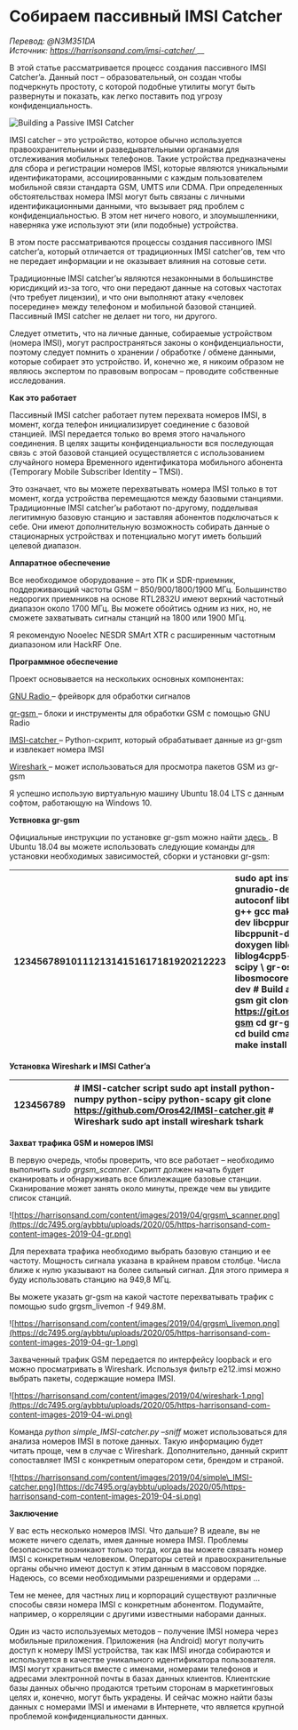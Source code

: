 # Собираем пассивный IMSI Catcher

_Перевод: @N3M351DA  
Источник:_ [_https://harrisonsand.com/imsi-catcher/_ ](https://harrisonsand.com/imsi-catcher/)\_\_

В этой статье рассматривается процесс создания пассивного IMSI Catcher’a. Данный пост – образовательный, он создан чтобы подчеркнуть простоту, с которой подобные утилиты могут быть развернуты и показать, как легко поставить под угрозу конфиденциальность.

![Building a Passive IMSI Catcher](https://dc7495.org/aybbtu/uploads/2020/05/building-a-passive-imsi-catcher.png)

IMSI catcher – это устройство, которое обычно используется правоохранительными и разведывательными органами для отслеживания мобильных телефонов. Такие устройства предназначены для сбора и регистрации номеров IMSI, которые являются уникальными идентификаторами, ассоциированными с каждым пользователем мобильной связи стандарта GSM, UMTS или CDMA. При определенных обстоятельствах номера IMSI могут быть связаны с личными идентификационными данными, что вызывает ряд проблем с конфиденциальностью. В этом нет ничего нового, и злоумышленники, наверняка уже используют эти \(или подобные\) устройства.

В этом посте рассматриваются процессы создания пассивного IMSI catcher’a, который отличается от традиционных IMSI catcher’ов, тем что не передает информации и не оказывает влияния на сотовые сети.

Традиционные IMSI catcher’ы являются незаконными в большинстве юрисдикций из-за того, что они передают данные на сотовых частотах \(что требует лицензии\), и что они выполняют атаку «человек посередине» между телефоном и мобильной базовой станцией. Пассивный IMSI catcher не делает ни того, ни другого.

Следует отметить, что на личные данные, собираемые устройством \(номера IMSI\), могут распространяться законы о конфиденциальности, поэтому следует помнить о хранении / обработке / обмене данными, которые собирает это устройство. И, конечно же, я никоим образом не являюсь экспертом по правовым вопросам – проводите собственные исследования.

**Как это работает**

Пассивный IMSI catcher работает путем перехвата номеров IMSI, в момент, когда телефон инициализирует соединение с базовой станцией. IMSI передается только во время этого начального соединения. В целях защиты конфиденциальности вся последующая связь с этой базовой станцией осуществляется с использованием случайного номера Временного идентификатора мобильного абонента \(Temporary Mobile Subscriber Identity – TMSI\).

Это означает, что вы можете перехватывать номера IMSI только в тот момент, когда устройства перемещаются между базовыми станциями. Традиционные IMSI catcher’ы работают по-другому, подделывая легитимную базовую станцию и заставляя абонентов подключаться к себе. Они имеют дополнительную возможность собирать данные о стационарных устройствах и потенциально могут иметь больший целевой диапазон.

**Аппаратное обеспечение**

Все необходимое оборудование – это ПК и SDR-приемник, поддерживающий частоты GSM – 850/900/1800/1900 МГц. Большинство недорогих приемников на основе RTL2832U имеют верхний частотный диапазон около 1700 МГц. Вы можете обойтись одним из них, но, не сможете захватывать сигналы станций на 1800 или 1900 МГц.

Я рекомендую Nooelec NESDR SMArt XTR с расширенным частотным диапазоном или HackRF One.

**Программное обеспечение**

Проект основывается на нескольких основных компонентах:

[GNU Radio ](https://www.gnuradio.org/) – фрейворк для обработки сигналов

[gr-gsm ](https://github.com/ptrkrysik/gr-gsm) – блоки и инструменты для обработки GSM с помощью GNU Radio

[IMSI-catcher ](https://github.com/Oros42/IMSI-catcher) – Python-скрипт, который обрабатывает данные из gr-gsm и извлекает номера IMSI

[Wireshark ](https://www.wireshark.org/) – может использоваться для просмотра пакетов GSM из gr-gsm

Я успешно использую виртуальную машину Ubuntu 18.04 LTS с данным софтом, работающую на Windows 10.

**Уствновка gr-gsm**

Официальные инструкции по установке gr-gsm можно найти [здесь ](https://osmocom.org/projects/gr-gsm/wiki/Installation). В Ubuntu 18.04 вы можете использовать следующие команды для установки необходимых зависимостей, сборки и установки gr-gsm:

| 1234567891011121314151617181920212223 | sudo apt install gnuradio gnuradio-dev git cmake autoconf libtool pkg-config g++ gcc make libc6 \ libc6-dev libcppunit-1.14-0 libcppunit-dev swig doxygen liblog4cpp5v5 liblog4cpp5-dev python-scipy \ gr-osmosdr libosmocore libosmocore-dev \# Build and install gr-gsm git clone https://git.osmocom.org/gr-gsm cd gr-gsm mkdir build cd build cmake .. make sudo make install sudo ldconfig |
| :--- | :--- |


**Установка Wireshark и IMSI Cather’a**

| 123456789 | \# IMSI-catcher script sudo apt install python-numpy python-scipy python-scapy git clone https://github.com/Oros42/IMSI-catcher.git \# Wireshark sudo apt install wireshark tshark |
| :--- | :--- |


**Захват трафика GSM и номеров IMSI**

В первую очередь, чтобы проверить, что все работает – необходимо выполнить _sudo grgsm\_scanner_. Скрипт должен начать будет сканировать и обнаруживать все близлежащие базовые станции. Сканирование может занять около минуты, прежде чем вы увидите список станций.

![https://harrisonsand.com/content/images/2019/04/grgsm\_scanner.png](https://dc7495.org/aybbtu/uploads/2020/05/https-harrisonsand-com-content-images-2019-04-gr.png)

Для перехвата трафика необходимо выбрать базовую станцию и ее частоту. Мощность сигнала указана в крайнем правом столбце. Числа ближе к нулю указывают на более сильный сигнал. Для этого примера я буду использовать станцию на 949,8 МГц.

Вы можете указать gr-gsm на какой частоте перехватывать трафик с помощью sudo grgsm\_livemon -f 949.8M.

![https://harrisonsand.com/content/images/2019/04/grgsm\_livemon.png](https://dc7495.org/aybbtu/uploads/2020/05/https-harrisonsand-com-content-images-2019-04-gr-1.png)

Захваченный трафик GSM передается по интерфейсу loopback и его можно просматривать в Wireshark. Используя фильтр e212.imsi можно выбрать пакеты, содержащие номера IMSI.

![https://harrisonsand.com/content/images/2019/04/wireshark-1.png](https://dc7495.org/aybbtu/uploads/2020/05/https-harrisonsand-com-content-images-2019-04-wi.png)

Команда _python simple\_IMSI-catcher.py –sniff_ может использоваться для анализа номеров IMSI в потоке данных. Такую информацию будет читать проще, чем в случае с Wireshark. Дополнительно, данный скрипт сопоставляет IMSI с конкретным оператором сети, брендом и страной.

![https://harrisonsand.com/content/images/2019/04/simple\_IMSI-catcher.png](https://dc7495.org/aybbtu/uploads/2020/05/https-harrisonsand-com-content-images-2019-04-si.png)

**Заключение**

У вас есть несколько номеров IMSI. Что дальше? В идеале, вы не можете ничего сделать, имея данные номера IMSI. Проблемы безопасности возникают только тогда, когда вы можете связать номер IMSI с конкретным человеком. Операторы сетей и правоохранительные органы обычно имеют доступ к этим данным в массовом порядке. Надеюсь, со всеми необходимыми разрешениями и ордерами …

Тем не менее, для частных лиц и корпораций существуют различные способы связи номера IMSI с конкретным абонентом. Подумайте, например, о корреляции с другими известными наборами данных.

Один из часто используемых методов – получение IMSI номера через мобильные приложения. Приложения \(на Android\) могут получить доступ к номеру IMSI устройства, так как IMSI иногда собираются и используется в качестве уникального идентификатора пользователя. IMSI могут храниться вместе с именами, номерами телефонов и адресами электронной почты в базах данных клиентов. Клиентские базы данных обычно продаются третьим сторонам в маркетинговых целях и, конечно, могут быть украдены. И сейчас можно найти базы данных с номерами IMSI и именами в Интернете, что является крупной проблемой конфиденциальности данных.

